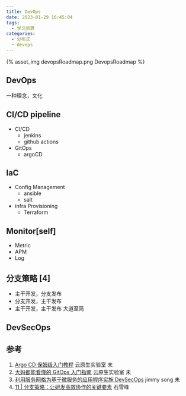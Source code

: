 ```yaml
---
title: DevOps
date: 2023-01-29 16:45:04
tags: 
  - 学习资源
categories:
  - 分布式
  - devops
---
```


<p></p>
<!-- more -->

{% asset_img devopsRoadmap.png  DevopsRoadmap %}



## DevOps
一种理念，文化

## CI/CD pipeline
+ CI/CD
  - jenkins
  - github actions
+ GitOps
  - argoCD

## IaC
+ Config Management
  - ansible
  - salt
+ infra Provisioning
  - Terraform

## Monitor[self]
+ Metric 
+ APM
+ Log


## 分支策略 [4]
+ 主干开发，分支发布
+ 分支开发，主干发布
+ 主干开发，主干发布
  大道至简

## DevSecOps

## 参考
1. [Argo CD 保姆级入门教程](https://cloud.tencent.com/developer/article/2153864)  云原生实验室 未
2. [大妈都能看懂的 GitOps 入门指南](https://cloud.tencent.com/developer/article/2153852)  云原生实验室 未
3. [利用服务网格为基于微服务的应用程序实施 DevSecOps](https://lib.jimmysong.io/service-mesh-devsecops/)  jimmy song 未
4. [11 | 分支策略：让研发高效协作的关键要素]() 石雪峰



